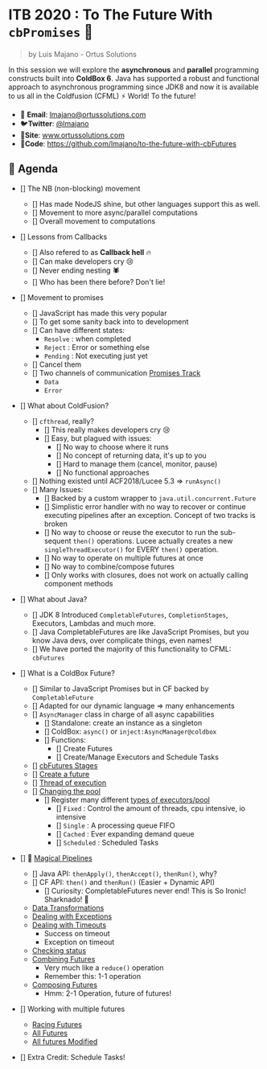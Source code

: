 # ITB 2020 : To The Future With `cbPromises` :rocket:

> by Luis Majano - Ortus Solutions

In this session we will explore the **asynchronous** and **parallel** programming constructs built into **ColdBox 6**. Java has supported a robust and functional approach to asynchronous programming since JDK8 and now it is available to us all in the Coldfusion (CFML) ⚡ World! To the future!

* 📧 **Email**: lmajano@ortussolutions.com
* 🐦**Twitter**: [@lmajano](https://twitter.com/lmajano)
* 🔗**Site**: www.ortussolutions.com
* 🔗**Code**: https://github.com/lmajano/to-the-future-with-cbFutures

## 📅 Agenda

* [] The NB (non-blocking) movement
  * [] Has made NodeJS shine, but other languages support this as well.
  * [] Movement to more async/parallel computations
  * [] Overall movement to computations

* [] Lessons from Callbacks
  * [] Also refered to as **Callback hell** :fire:
  * [] Can make developers cry :cry:
  * [] Never ending nesting :spider:
  * [] Who has been there before?  Don't lie!

* [] Movement to promises
  * [] JavaScript has made this very popular
  * [] To get some sanity back into to development
  * [] Can have different states:
    * `Resolve` : when completed
    * `Reject` : Error or something else
    * `Pending` : Not executing just yet
  * [] Cancel them
  * [] Two channels of communication [Promises Track](samples\01-promises-track.md)
    * `Data`
    * `Error`

* [] What about ColdFusion?
  * [] `cfthread`, really?
    * [] This really makes developers cry :cry:
    * [] Easy, but plagued with issues:
      * [] No way to choose where it runs
      * [] No concept of returning data, it's up to you
      * [] Hard to manage them (cancel, monitor, pause)
      * [] No functional approaches
  * [] Nothing existed until ACF2018/Lucee 5.3 => `runAsync()`
  * [] Many Issues:
    * [] Backed by a custom wrapper to `java.util.concurrent.Future`
    * [] Simplistic error handler with no way to recover or continue executing pipelines after an exception. Concept of two tracks is broken
    * [] No way to choose or reuse the executor to run the sub-sequent `then()` operations.  Lucee actually creates a new `singleThreadExecutor()` for EVERY `then()` operation.
    * [] No way to operate on multiple futures at once
    * [] No way to combine/compose futures
    * [] Only works with closures, does not work on actually calling component methods

* [] What about Java?
  * [] JDK 8 Introduced `CompletableFutures`, `CompletionStages`, Executors, Lambdas and much more.
  * [] Java CompletableFutures are like JavaScript Promises, but you know Java devs, over complicate things, even names!
  * [] We have ported the majority of this functionality to CFML: `cbFutures`

* [] What is a ColdBox Future?
  * [] Similar to JavaScript Promises but in CF backed by `CompletableFuture`
  * [] Adapted for our dynamic language => many enhancements
  * [] `AsyncManager` class in charge of all async capabilities
    * [] Standalone: create an instance as a singleton
    * [] ColdBox: `async()` or `inject:AsyncManager@coldbox`
    * [] Functions:
      * [] Create Futures
      * [] Create/Manage Executors and Schedule Tasks
  * [] [cbFutures Stages](samples/02-cbfutures-stages.md)
  * [] [Create a future](samples/03-creating-future.cfc)
  * [] [Thread of execution](samples/04-nb-future.cfc)
  * [] [Changing the pool](samples/05-custom-pool.cfc)
    * [] Register many different [types of executors/pool](samples/06-cached-pool.cfc)
      * [] `Fixed` : Control the amount of threads, cpu intensive, io intensive
      * [] `Single` : A processing queue FIFO
      * [] `Cached` : Ever expanding demand queue
      * [] `Scheduled` : Scheduled Tasks

* [] 🎩 [Magical Pipelines](samples/07-then.cfc)
  * [] Java API: `thenApply()`, `thenAccept()`, `thenRun()`, why?
  * [] CF API: `then()` and `thenRun()` (Easier + Dynamic API)
    * [] Curiosity: CompletableFutures never end!  This is So Ironic! Sharknado! :shark:
  * [Data Transformations](samples/08-data-transformations.cfc)
  * [Dealing with Exceptions](samples/09-exceptions.cfc)
  * [Dealing with Timeouts](samples/10-timeouts.cfc)
    * Success on timeout
    * Exception on timeout
  * [Checking status](samples/11-statuschecks.cfc)
  * [Combining Futures](samples/12-combine.cfc)
    * Very much like a `reduce()` operation
    * Remember this: 1-1 operation
  * [Composing Futures](samples/13-compose.cfc)
    * Hmm: 2-1 Operation, future of futures!
  
* [] Working with multiple futures
  * [Racing Futures](samples/14-anyOf.cfc)
  * [All Futures](samples/15-all.cfc)
  * [All futures Modified](samples/16-allapply.cfc)

* [] Extra Credit: Schedule Tasks!

